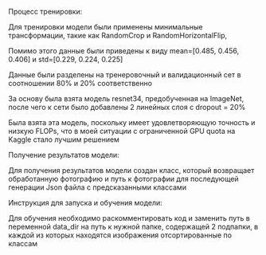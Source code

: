 Процесс тренировки:

Для тренировки модели были применены минимальные трансформации, такие как RandomCrop и RandomHorizontalFlip,

Помимо этого данные были приведены к виду mean=[0.485, 0.456, 0.406] и std=[0.229, 0.224, 0.225]

Данные были разделены на тренеровочный и валидационный сет в соотношении 80% и 20% соответственно	

За основу была взята модель resnet34, предобученная на ImageNet, после чего к сети было добавлены 2 линейных слоя с dropout = 20%

Была взята эта модель, поскольку имеет удовлетворяющую точность и низкую FLOPs, что в моей ситуации с ограниченной GPU quota на Kaggle стало лучшим решением

Получение результатов модели:

Для получения результатов модели создан класс, который возвращает обработанную фотографию и путь к фотографии для последующей генерации Json файла с предсказанными классами

Инструкция для запуска и обучения модели:

Для обучения необходимо раскомментировать код и заменить путь в переменной data_dir на путь к нужной папке, содержащей 2 подпапки, в каждой из которых находятся изображения отсортированные по классам
